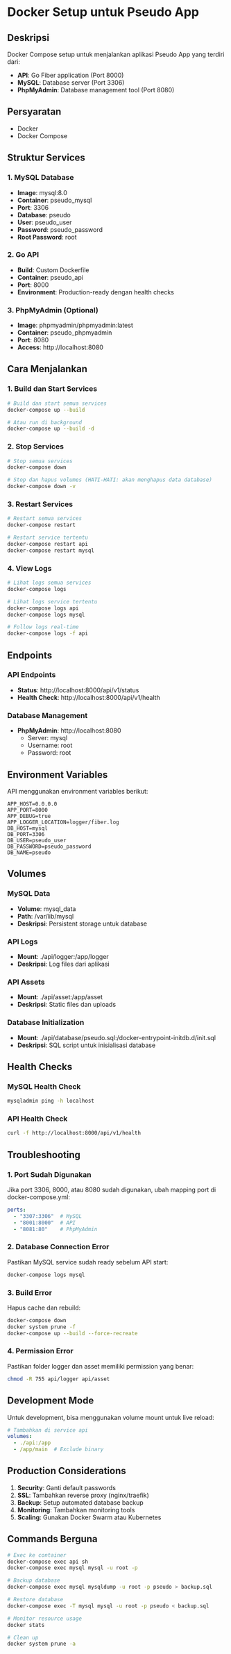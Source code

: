 # Docker Setup untuk Pseudo App

## Deskripsi

Docker Compose setup untuk menjalankan aplikasi Pseudo App yang terdiri dari:
- **API**: Go Fiber application (Port 8000)
- **MySQL**: Database server (Port 3306)
- **PhpMyAdmin**: Database management tool (Port 8080)

## Persyaratan

- Docker
- Docker Compose

## Struktur Services

### 1. MySQL Database
- **Image**: mysql:8.0
- **Container**: pseudo_mysql
- **Port**: 3306
- **Database**: pseudo
- **User**: pseudo_user
- **Password**: pseudo_password
- **Root Password**: root

### 2. Go API
- **Build**: Custom Dockerfile
- **Container**: pseudo_api
- **Port**: 8000
- **Environment**: Production-ready dengan health checks

### 3. PhpMyAdmin (Optional)
- **Image**: phpmyadmin/phpmyadmin:latest
- **Container**: pseudo_phpmyadmin
- **Port**: 8080
- **Access**: http://localhost:8080

## Cara Menjalankan

### 1. Build dan Start Services
```bash
# Build dan start semua services
docker-compose up --build

# Atau run di background
docker-compose up --build -d
```

### 2. Stop Services
```bash
# Stop semua services
docker-compose down

# Stop dan hapus volumes (HATI-HATI: akan menghapus data database)
docker-compose down -v
```

### 3. Restart Services
```bash
# Restart semua services
docker-compose restart

# Restart service tertentu
docker-compose restart api
docker-compose restart mysql
```

### 4. View Logs
```bash
# Lihat logs semua services
docker-compose logs

# Lihat logs service tertentu
docker-compose logs api
docker-compose logs mysql

# Follow logs real-time
docker-compose logs -f api
```

## Endpoints

### API Endpoints
- **Status**: http://localhost:8000/api/v1/status
- **Health Check**: http://localhost:8000/api/v1/health

### Database Management
- **PhpMyAdmin**: http://localhost:8080
  - Server: mysql
  - Username: root
  - Password: root

## Environment Variables

API menggunakan environment variables berikut:

```env
APP_HOST=0.0.0.0
APP_PORT=8000
APP_DEBUG=true
APP_LOGGER_LOCATION=logger/fiber.log
DB_HOST=mysql
DB_PORT=3306
DB_USER=pseudo_user
DB_PASSWORD=pseudo_password
DB_NAME=pseudo
```

## Volumes

### MySQL Data
- **Volume**: mysql_data
- **Path**: /var/lib/mysql
- **Deskripsi**: Persistent storage untuk database

### API Logs
- **Mount**: ./api/logger:/app/logger
- **Deskripsi**: Log files dari aplikasi

### API Assets
- **Mount**: ./api/asset:/app/asset
- **Deskripsi**: Static files dan uploads

### Database Initialization
- **Mount**: ./api/database/pseudo.sql:/docker-entrypoint-initdb.d/init.sql
- **Deskripsi**: SQL script untuk inisialisasi database

## Health Checks

### MySQL Health Check
```bash
mysqladmin ping -h localhost
```

### API Health Check
```bash
curl -f http://localhost:8000/api/v1/health
```

## Troubleshooting

### 1. Port Sudah Digunakan
Jika port 3306, 8000, atau 8080 sudah digunakan, ubah mapping port di docker-compose.yml:

```yaml
ports:
  - "3307:3306"  # MySQL
  - "8001:8000"  # API
  - "8081:80"    # PhpMyAdmin
```

### 2. Database Connection Error
Pastikan MySQL service sudah ready sebelum API start:
```bash
docker-compose logs mysql
```

### 3. Build Error
Hapus cache dan rebuild:
```bash
docker-compose down
docker system prune -f
docker-compose up --build --force-recreate
```

### 4. Permission Error
Pastikan folder logger dan asset memiliki permission yang benar:
```bash
chmod -R 755 api/logger api/asset
```

## Development Mode

Untuk development, bisa menggunakan volume mount untuk live reload:

```yaml
# Tambahkan di service api
volumes:
  - ./api:/app
  - /app/main  # Exclude binary
```

## Production Considerations

1. **Security**: Ganti default passwords
2. **SSL**: Tambahkan reverse proxy (nginx/traefik)
3. **Backup**: Setup automated database backup
4. **Monitoring**: Tambahkan monitoring tools
5. **Scaling**: Gunakan Docker Swarm atau Kubernetes

## Commands Berguna

```bash
# Exec ke container
docker-compose exec api sh
docker-compose exec mysql mysql -u root -p

# Backup database
docker-compose exec mysql mysqldump -u root -p pseudo > backup.sql

# Restore database
docker-compose exec -T mysql mysql -u root -p pseudo < backup.sql

# Monitor resource usage
docker stats

# Clean up
docker system prune -a
```